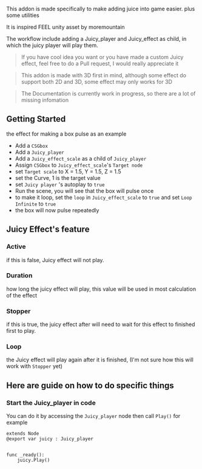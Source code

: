 
This addon is made specifically to make adding juice into game easier.
plus some utilities

It is inspired FEEL unity asset by moremountain

The workflow include adding a Juicy_player and Juicy_effect as child, in which the juicy player will play them.

> If you have cool idea you want or you have made a custom Juicy effect, feel free to do a Pull request, I would really appreciate it


> This addon is made with 3D first in mind, although some effect do support both 2D and 3D, some effect may only works for 3D 

> The Documentation is currently work in progress, so there are a lot of missing infomation


## Getting Started
the effect for making a box pulse as an example
- Add a `CSGbox`
- Add a `Juicy_player`
- Add a `Juicy_effect_scale` as a child of `Juicy_player`
- Assign `CSGbox` to `Juicy_effect_scale`'s `Target node`
- set `Target scale` to X = 1.5, Y = 1.5, Z = 1.5
- set the Curve, 1 is the target value
- set `Juicy player` 's autoplay to `true`
- Run the scene, you will see that the box will pulse once
- to make it loop, set the `loop` in `Juicy_effect_scale` to `true` and set `Loop Infinite` to `true`
- the box will now pulse repeatedly

## Juicy Effect's feature

### Active
if this is false, Juicy effect will not play.

### Duration
how long the juicy effect will play, this value will be used in most calculation of the effect

### Stopper
if this is true, the juicy effect after will need to wait for this effect to finished first to play.

### Loop
the Juicy effect will play again after it is finished, (I'm not sure how this will work with `Stopper` yet)





## Here are guide on how to do specific things
### Start the Juicy_player in code
You can do it by accessing the `Juicy_player` node then call `Play()`
for example

```
extends Node
@export var juicy : Juicy_player


func _ready():
	juicy.Play()

```

